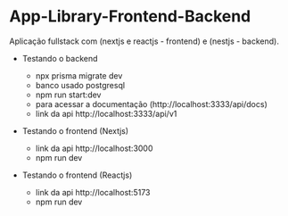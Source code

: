 # App-Library-Frontend-Backend
Aplicação fullstack com (nextjs e reactjs - frontend) e (nestjs - backend).

- Testando o backend
  - npx prisma migrate dev
  - banco usado postgresql
  - npm run start:dev
  - para acessar a documentação (http://localhost:3333/api/docs)
  - link da api http://localhost:3333/api/v1
 
- Testando o frontend (Nextjs)
  - link da api http://localhost:3000
  - npm run dev
  
- Testando o frontend (Reactjs)
  - link da api http://localhost:5173
  - npm run dev
